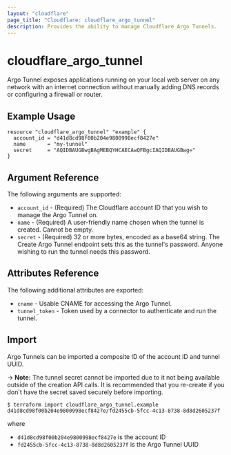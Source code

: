 ```yaml
---
layout: "cloudflare"
page_title: "Cloudflare: cloudflare_argo_tunnel"
description: Provides the ability to manage Cloudflare Argo Tunnels.
---
```


# cloudflare_argo_tunnel

Argo Tunnel exposes applications running on your local web server on any network with an internet connection without manually adding DNS records or configuring a firewall or router.

## Example Usage

```hcl
resource "cloudflare_argo_tunnel" "example" {
  account_id = "d41d8cd98f00b204e9800998ecf8427e"
  name       = "my-tunnel"
  secret     = "AQIDBAUGBwgBAgMEBQYHCAECAwQFBgcIAQIDBAUGBwg="
}
```

## Argument Reference

The following arguments are supported:

- `account_id` - (Required) The Cloudflare account ID that you wish to manage the Argo Tunnel on.
- `name` - (Required) A user-friendly name chosen when the tunnel is created. Cannot be empty.
- `secret` - (Required) 32 or more bytes, encoded as a base64 string. The Create Argo Tunnel endpoint sets this as the tunnel's password. Anyone wishing to run the tunnel needs this password.

## Attributes Reference

The following additional attributes are exported:

- `cname` - Usable CNAME for accessing the Argo Tunnel.
- `tunnel_token` - Token used by a connector to authenticate and run the tunnel.

## Import

Argo Tunnels can be imported a composite ID of the account ID and tunnel UUID.

-> **Note:** The tunnel secret cannot be imported due to it not being available outside of the creation API calls. It is recommended that you re-create if you don't have the secret saved securely before importing.

```
$ terraform import cloudflare_argo_tunnel.example d41d8cd98f00b204e9800998ecf8427e/fd2455cb-5fcc-4c13-8738-8d8d2605237f
```

where

- `d41d8cd98f00b204e9800998ecf8427e` is the account ID
- `fd2455cb-5fcc-4c13-8738-8d8d2605237f` is the Argo Tunnel UUID
